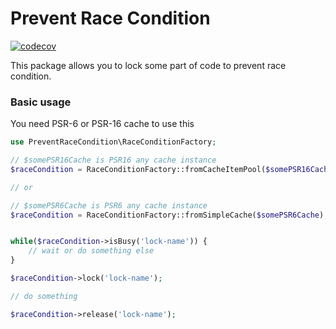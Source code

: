 # Prevent Race Condition
[![codecov](https://codecov.io/gh/antonsacred/matrix-determinant/branch/master/graph/badge.svg?token=C10CHOFXWE)](https://codecov.io/gh/antonsacred/prevent-race-condition)

This package allows you to lock some part of code to prevent race condition.

### Basic usage

You need PSR-6 or PSR-16 cache to use this

```php
use PreventRaceCondition\RaceConditionFactory;

// $somePSR16Cache is PSR16 any cache instance 
$raceCondition = RaceConditionFactory::fromCacheItemPool($somePSR16Cache);

// or

// $somePSR6Cache is PSR6 any cache instance 
$raceCondition = RaceConditionFactory::fromSimpleCache($somePSR6Cache);


while($raceCondition->isBusy('lock-name')) {
    // wait or do something else
}

$raceCondition->lock('lock-name');

// do something

$raceCondition->release('lock-name');
```